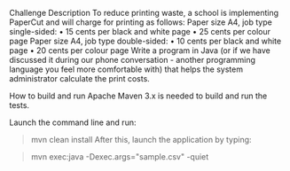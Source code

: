 Challenge Description
To reduce printing waste, a school is implementing PaperCut and will
charge for printing as follows:
Paper size A4, job type single-sided:
• 15 cents per black and white page
• 25 cents per colour page
Paper size A4, job type double-sided:
• 10 cents per black and white page
• 20 cents per colour page
Write a program in Java (or if we have discussed it during our phone
conversation - another programming language you feel more
comfortable with) that helps the system administrator calculate the print
costs.


How to build and run
Apache Maven 3.x is needed to build and run the tests. 

Launch the command line and run:

> mvn clean install
After this, launch the application by typing:

> mvn exec:java -Dexec.args="sample.csv" -quiet
